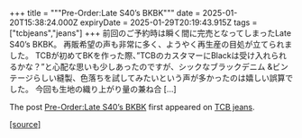 +++
title = """Pre-Order:Late S40’s BKBK"""
date = 2025-01-20T15:38:24.000Z
expiryDate = 2025-01-29T20:19:43.915Z
tags = ["tcbjeans","jeans"]
+++
前回のご予約時は瞬く間に完売となってしまったLate S40’s BKBK。 再販希望の声も非常に多く、ようやく再生産の目処が立てられました。 TCBが初めてBKを作った際、”TCBのカスタマーにBlackは受け入れられるかな？”と心配な思いも少しあったのですが、シックなブラックデニム &ビンテージらしい縫製、色落ちを試してみたいという声が多かったのは嬉しい誤算でした。 今回も生地の織り上がり量の兼ね合 \[…\]

The post [Pre-Order:Late S40’s BKBK](http://tcbjeans.com/2025/01/21/50882) first appeared on [TCB jeans](http://tcbjeans.com).

[[source]](http://tcbjeans.com/2025/01/21/50882)
